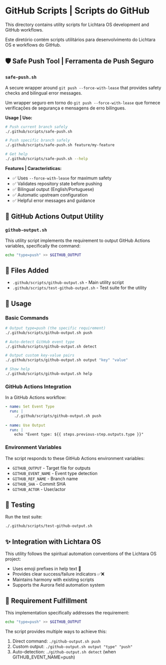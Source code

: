 # GitHub Scripts | Scripts do GitHub

This directory contains utility scripts for Lichtara OS development and GitHub workflows.

Este diretório contém scripts utilitários para desenvolvimento do Lichtara OS e workflows do GitHub.

## 🛡️ Safe Push Tool | Ferramenta de Push Seguro

### `safe-push.sh`
A secure wrapper around `git push --force-with-lease` that provides safety checks and bilingual error messages.

Um wrapper seguro em torno do `git push --force-with-lease` que fornece verificações de segurança e mensagens de erro bilíngues.

**Usage | Uso:**
```bash
# Push current branch safely
./.github/scripts/safe-push.sh

# Push specific branch safely  
./.github/scripts/safe-push.sh feature/my-feature

# Get help
./.github/scripts/safe-push.sh --help
```

**Features | Características:**
- ✅ Uses `--force-with-lease` for maximum safety
- ✅ Validates repository state before pushing
- ✅ Bilingual output (English/Portuguese)
- ✅ Automatic upstream configuration
- ✅ Helpful error messages and guidance

## 📄 GitHub Actions Output Utility

### `github-output.sh`

This utility script implements the requirement to output GitHub Actions variables, specifically the command:
```bash
echo "type=push" >> $GITHUB_OUTPUT
```

## 📁 Files Added

- `.github/scripts/github-output.sh` - Main utility script
- `.github/scripts/test-github-output.sh` - Test suite for the utility

## 🚀 Usage

### Basic Commands

```bash
# Output type=push (the specific requirement)
./.github/scripts/github-output.sh push

# Auto-detect GitHub event type
./.github/scripts/github-output.sh detect

# Output custom key-value pairs
./.github/scripts/github-output.sh output "key" "value"

# Show help
./.github/scripts/github-output.sh help
```

### GitHub Actions Integration

In a GitHub Actions workflow:

```yaml
- name: Set Event Type
  run: |
    ./.github/scripts/github-output.sh push
    
- name: Use Output
  run: |
    echo "Event type: ${{ steps.previous-step.outputs.type }}"
```

### Environment Variables

The script responds to these GitHub Actions environment variables:
- `GITHUB_OUTPUT` - Target file for outputs
- `GITHUB_EVENT_NAME` - Event type detection
- `GITHUB_REF_NAME` - Branch name
- `GITHUB_SHA` - Commit SHA
- `GITHUB_ACTOR` - User/actor

## 🧪 Testing

Run the test suite:
```bash
./.github/scripts/test-github-output.sh
```

## ✨ Integration with Lichtara OS

This utility follows the spiritual automation conventions of the Lichtara OS project:
- Uses emoji prefixes in help text 🔮
- Provides clear success/failure indicators ✅❌
- Maintains harmony with existing scripts
- Supports the Aurora field automation system

## 🎯 Requirement Fulfillment

This implementation specifically addresses the requirement:
```bash
echo "type=push" >> $GITHUB_OUTPUT
```

The script provides multiple ways to achieve this:
1. Direct command: `./github-output.sh push`
2. Custom output: `./github-output.sh output "type" "push"`
3. Auto-detection: `./github-output.sh detect` (when GITHUB_EVENT_NAME=push)